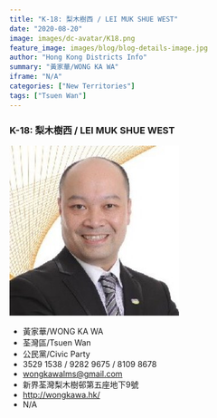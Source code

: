 ```yaml
---
title: "K-18: 梨木樹西 / LEI MUK SHUE WEST"
date: "2020-08-20"
image: images/dc-avatar/K18.png
feature_image: images/blog/blog-details-image.jpg
author: "Hong Kong Districts Info"
summary: "黃家華/WONG KA WA"
iframe: "N/A"
categories: ["New Territories"]
tags: ["Tsuen Wan"]
---
```


### K-18: 梨木樹西 / LEI MUK SHUE WEST  
![](/images/dc-avatar/K18.png)  

 - 黃家華/WONG KA WA  
 - 荃灣區/Tsuen Wan  
 - 公民黨/Civic Party  
 - 3529 1538 / 9282 9675 / 8109 8678  
 - wongkawalms@gmail.com  
 - 新界荃灣梨木樹邨第五座地下9號  
 - http://wongkawa.hk/  
 - N/A
